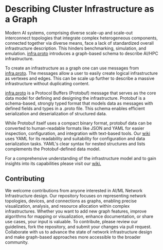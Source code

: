 # Describing Cluster Infrastructure as a Graph

Modern AI systems, comprising diverse scale-up and scale-out interconnect topologies that integrate complex heterogeneous components, connected together via diverse means, face a lack of standardized overall infrastructure description. This hinders benchmarking, simulation, and emulation. [infra.proto](keysight_chakra/infra/infra.proto) introduces a graph-based schema to describe AI/HPC infrastructure.

To create an infrastructure as a graph one can use messages from [infra.proto](keysight_chakra/infra/infra.proto). The messages allow a user to easily create logical infrastructure as vertexes and edges. This can be scale up further to describe a massive infrastructure without duplicating content.

[infra.proto](keysight_chakra/infra/infra.proto) is a Protocol Buffers (Protobuf) message that serves as the core data model for defining and designing the infrastructure. Protobuf is a schema-based, strongly typed format that models data as messages with defined fields and types in a .proto file. This schema enables efficient serialization and deserialization of structured data.

While Protobuf itself uses a compact binary format, protobuf data can be converted to human-readable formats like JSON and YAML for easier inspection, configuration, and integration with text-based tools. Our [wiki](https://keysight.github.io/infrastructure.github.io/) uses YAML for its readability and suitability for configuration and data serialization tasks. YAML's clear syntax for nested structures and lists complements the Protobuf-defined data model.

For a comprehensive understanding of the infrastructure model and to gain insights into its capabilities please visit our [wiki.](https://keysight.github.io/infrastructure.github.io/)

## Contributing

We welcome contributions from anyone interested in AI/ML Network Infrastructure design. Our repository focuses on representing network topologies, devices, and connections as graphs, enabling precise visualization, analysis, and resource allocation within complex infrastructures. Whether you want to add new graph features, improve algorithms for mapping or visualization, enhance documentation, or share use cases, your input is valuable. To contribute, please review our guidelines, fork the repository, and submit your changes via pull request. Collaborate with us to advance the state of network infrastructure design and make graph-based approaches more accessible to the broader community.
